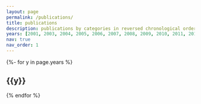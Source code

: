 ```yaml
---
layout: page
permalink: /publications/
title: publications
description: publications by categories in reversed chronological order. generated by jekyll-scholar.
years: [2001, 2003, 2004, 2005, 2006, 2007, 2008, 2009, 2010, 2011, 2012, 2013, 2014, 2015, 2016, 2017, 2018, 2019, 2020, 2021, 2022, 2023]
nav: true
nav_order: 1
---
```

<!-- _pages/publications.md -->
<div class="publications">

{%- for y in page.years %}
  <h2 class="year">{{y}}</h2>
  <!-- {% bibliography -f {{ site.scholar.bibliography }} -q @*[year={{y}}]* %} -->
{% endfor %}

</div>